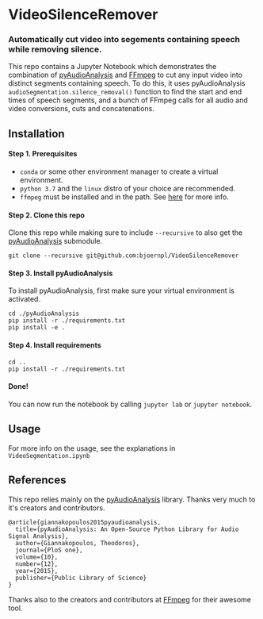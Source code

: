 # VideoSilenceRemover
### Automatically cut video into segements containing speech while removing silence.

This repo contains a Jupyter Notebook which demonstrates the combination
of [pyAudioAnalysis](https://github.com/tyiannak/pyAudioAnalysis) and [FFmpeg](https://ffmpeg.org/)
to cut any input video into distinct segments containing speech. To do this,
it uses pyAudioAnalysis `audioSegmentation.silence_removal()` function to find the start and end
times of speech segments, and a bunch of FFmpeg calls for all audio and video conversions, cuts and concatenations.

## Installation

#### Step 1. Prerequisites
- `conda` or some other environment manager to create a virtual environment.
- `python 3.7` and the `linux` distro of your choice are recommended.
- `ffmpeg` must be installed and in the path. See [here](https://ffmpeg.org/download.html) for more info.

#### Step 2. Clone this repo
Clone this repo while making sure to include `--recursive` to also get the [pyAudioAnalysis](https://github.com/tyiannak/pyAudioAnalysis) submodule.
```
git clone --recursive git@github.com:bjoernpl/VideoSilenceRemover
```

#### Step 3. Install pyAudioAnalysis
To install pyAudioAnalysis, first make sure your virtual environment is activated.
```
cd ./pyAudioAnalysis
pip install -r ./requirements.txt
pip install -e .
```

#### Step 4. Install requirements
```
cd ..
pip install -r ./requirements.txt
```

#### Done!
You can now run the notebook by calling `jupyter lab` or `jupyter notebook`.

## Usage
For more info on the usage, see the explanations in `VideoSegmentation.ipynb`

## References
This repo relies mainly on the [pyAudioAnalysis](https://github.com/tyiannak/pyAudioAnalysis) library. Thanks very much to it's creators and contributors.
```
@article{giannakopoulos2015pyaudioanalysis,
  title={pyAudioAnalysis: An Open-Source Python Library for Audio Signal Analysis},
  author={Giannakopoulos, Theodoros},
  journal={PloS one},
  volume={10},
  number={12},
  year={2015},
  publisher={Public Library of Science}
}
```

Thanks also to the creators and contributors at [FFmpeg](https://ffmpeg.org/) for their awesome tool.
